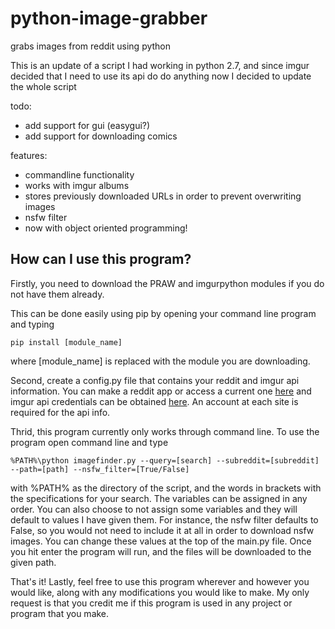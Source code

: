 # python-image-grabber
grabs images from reddit using python

This is an update of a script I had working in python 2.7, and since imgur decided that I need to use its api do do anything now I decided to update the whole script

todo:

- add support for gui (easygui?)
- add support for downloading comics

features:

- commandline functionality
- works with imgur albums
- stores previously downloaded URLs in order to prevent overwriting images
- nsfw filter
- now with object oriented programming!

## How can I use this program?

Firstly, you need to download the PRAW and imgurpython modules if you do not have them already.

This can be done easily using pip by opening your command line program and typing

```
pip install [module_name]
```

where [module_name] is replaced with the module you are downloading.

Second, create a config.py file that contains your reddit and imgur api information. You can make a reddit app or access a current one [here](https://www.reddit.com/prefs/apps/ "Reddit App Info") and imgur api credentials can be obtained [here](https://api.imgur.com/oauth2/addclient "Imgur Api Info"). An account at each site is required for the api info.

Thrid, this program currently only works through command line. To use the program open command line and type

```
%PATH%\python imagefinder.py --query=[search] --subreddit=[subreddit] --path=[path] --nsfw_filter=[True/False]
```

with %PATH% as the directory of the script, and the words in brackets with the specifications for your search. The variables can be assigned in any order. You can also choose to not assign some variables and they will default to values I have given them. For instance, the nsfw filter defaults to False, so you would not need to include it at all in order to download nsfw images. You can change these values at the top of the main.py file. Once you hit enter the program will run, and the files will be downloaded to the given path.

That's it! Lastly, feel free to use this program wherever and however you would like, along with any modifications you would like to make. My only request is that you credit me if this program is used in any project or program that you make.
